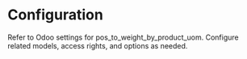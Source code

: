 # Configuration

Refer to Odoo settings for pos_to_weight_by_product_uom. Configure related models, access rights, and options as needed.
